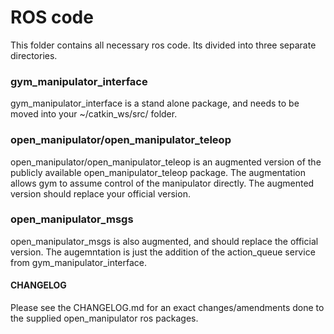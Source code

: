 # ROS code

This folder contains all necessary ros code.
Its divided into three separate directories.


### gym_manipulator_interface
gym_manipulator_interface is a stand alone package, and needs to be moved into your ~/catkin_ws/src/ folder.


### open_manipulator/open_manipulator_teleop
open_manipulator/open_manipulator_teleop is an augmented version of the publicly available open_manipulator_teleop package.
The augmentation allows gym to assume control of the manipulator directly.
The augmented version should replace your official version.

### open_manipulator_msgs
open_manipulator_msgs is also augmented, and should replace the official version.
The augemntation is just the addition of the action_queue service from gym_manipulator_interface.


#### CHANGELOG
Please see the CHANGELOG.md for an exact changes/amendments done to the supplied open_manipulator ros packages.